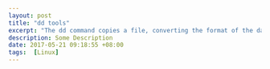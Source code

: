 ```yaml
---
layout: post
title: "dd tools"
excerpt: "The dd command copies a file, converting the format of the data in the process, according to the operands specified."
description: Some Description
date: 2017-05-21 09:18:55 +08:00
tags:  [Linux]
---
```


